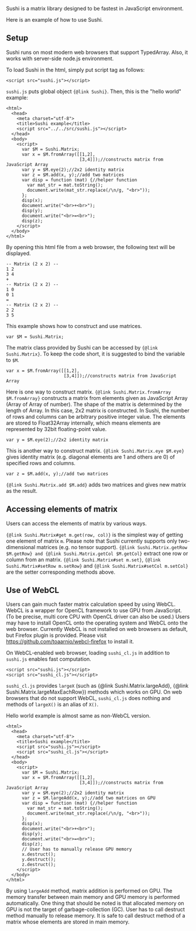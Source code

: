 Sushi is a matrix library designed to be fastest in JavaScript environment.

Here is an example of how to use Sushi.

## Setup
Sushi runs on most modern web browsers that support TypedArray.
Also, it works with server-side node.js environment.

To load Sushi in the html, simply put script tag as follows:

    <script src="sushi.js"></script>

`sushi.js` puts global object `{@link Sushi}`. Then, this is the "hello world" example:

    <html>
      <head>
        <meta charset="utf-8">
        <title>Sushi example</title>
        <script src="../../src/sushi.js"></script>
      </head>
      <body>
        <script>
          var $M = Sushi.Matrix;
          var x = $M.fromArray([[1,2],
                                [3,4]]);//constructs matrix from JavaScript Array
          var y = $M.eye(2);//2x2 identity matrix
          var z = $M.add(x, y);//add two matrices
          var disp = function (mat) {//helper function
            var mat_str = mat.toString();
            document.write(mat_str.replace(/\n/g, "<br>"));
          };
          disp(x);
          document.write("<br>+<br>");
          disp(y);
          document.write("<br>=<br>");
          disp(z);
        </script>
      </body>
    </html>

By opening this html file from a web browser, the following text will be displayed.

    -- Matrix (2 x 2) --
    1 2
    3 4
    +
    -- Matrix (2 x 2) --
    1 0
    0 1
    =
    -- Matrix (2 x 2) --
    2 2
    3 5 

This example shows how to construct and use matrices.

    var $M = Sushi.Matrix;

The matrix class provided by Sushi can be accessed by `{@link Sushi.Matrix}`. To keep the code short, it is suggested to bind the variable to `$M`.

    var x = $M.fromArray([[1,2],
                          [3,4]]);//constructs matrix from JavaScript Array

Here is one way to construct matrix. `{@link Sushi.Matrix.fromArray $M.fromArray}` constructs a matrix from elements given as JavaScript Array (Array of Array of number).
The shape of the matrix is determined by the length of Array. In this case, 2x2 matrix is constructed.
In Sushi, the number of rows and columns can be arbitrary positive integer value.
The elements are stored to Float32Array internally, which means elements are represented by 32bit floating-point value.

    var y = $M.eye(2);//2x2 identity matrix

This is another way to construct matrix. `{@link Sushi.Matrix.eye $M.eye}` gives identity matrix (e.g. diagonal elements are 1 and others are 0) of specified rows and columns.

    var z = $M.add(x, y);//add two matrices

`{@link Sushi.Matrix.add $M.add}` adds two matrices and gives new matrix as the result.

## Accessing elements of matrix
Users can access the elements of matrix by various ways.

`{@link Sushi.Matrix#get m.get(row, col)}` is the simplest way of getting one element of matrix `m`. Please note that Sushi currently supports only two-dimensional matrices (e.g. no tensor support).
`{@link Sushi.Matrix.getRow $M.getRow} and {@link Sushi.Matrix.getCol $M.getCol}` extract one row or column from an matrix.
`{@link Sushi.Matrix#set m.set}`, `{@link Sushi.Matrix#setRow m.setRow}` and `{@link Sushi.Matrix#setCol m.setCol}` are the setter corresponding methods above.

## Use of WebCL
Users can gain much faster matrix calculation speed by using WebCL.
WebCL is a wrapper for OpenCL framework to use GPU from JavaScript. (To be precise, multi core CPU with OpenCL driver can also be used.)
Users may have to install OpenCL onto the operating system and WebCL onto the web browser.
Currently WebCL is not installed on web browsers as default, but Firefox plugin is provided.
Please visit https://github.com/toaarnio/webcl-firefox to install it.

On WebCL-enabled web browser, loading `sushi_cl.js` in addition to `sushi.js` enables fast computation.

    <script src="sushi.js"></script>
    <script src="sushi_cl.js"></script>

`sushi_cl.js` provides `largeX` (such as {@link Sushi.Matrix.largeAdd}, {@link Sushi.Matrix.largeMaxEachRow}) methods which works on GPU.
On web browsers that do not support WebCL, `sushi_cl.js` does nothing and methods of `largeX()` is an alias of `X()`.

Hello world example is almost same as non-WebCL version.

    <html>
      <head>
        <meta charset="utf-8">
        <title>Sushi example</title>
        <script src="sushi.js"></script>
        <script src="sushi_cl.js"></script>
      </head>
      <body>
        <script>
          var $M = Sushi.Matrix;
          var x = $M.fromArray([[1,2],
                                [3,4]]);//constructs matrix from JavaScript Array
          var y = $M.eye(2);//2x2 identity matrix
          var z = $M.largeAdd(x, y);//add two matrices on GPU
          var disp = function (mat) {//helper function
            var mat_str = mat.toString();
            document.write(mat_str.replace(/\n/g, "<br>"));
          };
          disp(x);
          document.write("<br>+<br>");
          disp(y);
          document.write("<br>=<br>");
          disp(z);
          // User has to manually release GPU memory
          x.destruct();
          y.destruct();
          z.destruct();
        </script>
      </body>
    </html>

By using `largeAdd` method, matrix addition is performed on GPU.
The memory transfer between main memory and GPU memory is performed automatically.
One thing that should be noted is that allocated memory on GPU is not the target of garbage-collection (GC).
User has to call destruct method manually to release memory.
It is safe to call destruct method of a matrix whose elements are stored in main memory.
